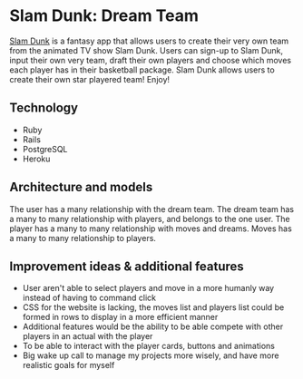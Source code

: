 # Slam Dunk: Dream Team

[Slam Dunk](https://project1slamdunk.herokuapp.com/) is a fantasy app that allows users to create their very own team from the animated TV show Slam Dunk. Users can sign-up to Slam Dunk, input their own very team, draft their own players and choose which moves each player has in their basketball package. Slam Dunk allows users to create their own star playered team! Enjoy!

## Technology

  - Ruby
  - Rails
  - PostgreSQL
  - Heroku

## Architecture and models
    
The user has a many relationship with the dream team. The dream team has a many to many relationship with players, and belongs to the one user. The player has a many to many relationship with moves and dreams. Moves has a many to many relationship to players. 

## Improvement ideas & additional features
 - User aren't able to select players and move in a more humanly way instead of having to command click
 - CSS for the website is lacking, the moves list and players list could be formed in rows to display in a more efficient manner
 - Additional features would be the ability to be able compete with other players in an actual with the player 
 - To be able to interact with the player cards, buttons and animations 
 - Big wake up call to manage my projects more wisely, and have more realistic goals for myself 